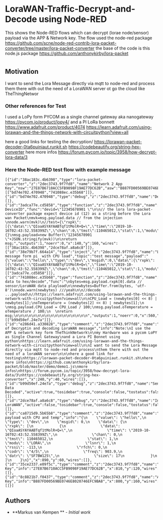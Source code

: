 # LoraWAN-Traffic-Decrypt-and-Decode using Node-RED
This shows the Node-RED flows which can decrypt (lorae node/sensor) payload via the APP &amp; Network key.
The flow used the node-red package 
https://github.com/scne/node-red-contrib-lora-packet-converter/tree/master/lora-packet-converter
the base of the code is this node.js package 
https://github.com/anthonykirby/lora-packet
#
## Motivation
I want to send the Lora Message directly via mqtt to node-red and process
them there with out the need of a LoraWAN server ot go the cloud like TheThingNetwor

### Other references for Test 
I used a LoPy form PYCOM as a single channel gateway aka nanogateway
https://pycom.io/product/lopy4/
and a PI LoRa bonnett
https://www.adafruit.com/product/4074
https://learn.adafruit.com/using-lorawan-and-the-things-network-with-circuitpython?view=all

here a good links for testing the decryption/
https://lorawan-packet-decoder-0ta6puiniaut.runkit.sh
https://codebeautify.org/string-hex-converter
here more infos
https://forum.pycom.io/topic/3958/how-decrypt-lora-data/3


### Here the Node-RED test flow with example message

```
[{"id":"38ac183c.4b6398","type":"lora-packet-converter","z":"2dec3743.9f7fd8","name":"Network 2 App Key","nsw":"27E87B6710ACC5FB9098F19AE77DC62B","asw":"B887FD00569BE0746E8020746EFC9BA8","x":170,"y":240,"wires":[["bd74e702.470948","741088ec.e35b68"]]},{"id":"bd74e702.470948","type":"debug","z":"2dec3743.9f7fd8","name":"Decrypted","active":false,"tosidebar":true,"console":false,"tostatus":false,"complete":"true","targetType":"full","x":230,"y":300,"wires":[]},{"id":"3adca77e.cd5858","type":"function","z":"2dec3743.9f7fd8","name":"Add DeviceID","func":"devid=\"12345678901 \"\n\n// the lora lora-packet-converter package expect device id (12) as a string before the Lora wan Packet\nmvk=msg.payload.data // from the injection \nnode.warn(mvk)\n//test={\"rxpk\":[{\"data\":\"QIoaASYAYAABTqf1tMolR+Q=\",\"time\":\"2019-10-16T02:43:52.558399Z\",\"chan\":0,\"tmst\":110465012,\"stat\":1,\"modu\":\"LORA\",\"lsnr\":1,\"rssi\":-113,\"rfch\":0,\"codr\":\"4/5\",\"freq\":903.9,\"datr\":\"SF7BW125\",\"size\":17}]}\n//msg={}\nmsg.payload=new Buffer(\"12345678901 \"+JSON.stringify(mvk))\n\nreturn msg;","outputs":1,"noerr":0,"x":140,"y":160,"wires":[["38ac183c.4b6398","2dce78af.a8a6c8"]]},{"id":"38e79b7f.664a14","type":"inject","z":"2dec3743.9f7fd8","name":"LoraWAN message form pi  with CPU load","topic":"test message","payload":"{\"value\":\"hello\",\"type\":\"dev\",\"msgid\":0,\"data\":{\"rxpk\":[{\"data\":\"QIoaASYAYAABTqf1tMolR+Q=\",\"time\":\"2019-10-16T02:43:52.558399Z\",\"chan\":0,\"tmst\":110465012,\"stat\":1,\"modu\":\"LORA\",\"lsnr\":1,\"rssi\":-113,\"rfch\":0,\"codr\":\"4/5\",\"freq\":903.9,\"datr\":\"SF7BW125\",\"size\":17}]}}","payloadType":"json","repeat":"","crontab":"","once":false,"onceDelay":0.1,"x":220,"y":100,"wires":[["3adca77e.cd5858"]]},{"id":"741088ec.e35b68","type":"function","z":"2dec3743.9f7fd8","name":"Sensor data to hex/decode","func":"\nbytes=msg.payload.rxpk[0].data // sensor/LoraWAN data playload\n\nnewbytes=Buffer.from(bytes, 'utf-8')\nnode.warn(newbytes) ///yeah\n\n//decode ...payload\n//https://learn.adafruit.com/using-lorawan-and-the-things-network-with-circuitpython?view=all\n\nCPU_Load = (newbytes[0] << 8) | newbytes[1];\noTemperature = (newbytes[2] << 8) | newbytes[1];\n   \nmsg.payload.CPU_Load = CPU_Load / 100;\nmsg.payload.oTemperature = oTemperature / 100;\n  \nreturn msg;\n\n\n\n\n\n\n\n\n\n\n\n\n\n\n\n\n","outputs":1,"noerr":0,"x":560,"y":240,"wires":[["b99d50ef.24e7a"]]},{"id":"e286d41.a330828","type":"comment","z":"2dec3743.9f7fd8","name":"Example of Decryptin and decoding LoraWAN message","info":"Note:\nI use the APP & network key form TheThinkNetwork\n\nmy Hardware was a pycom LoPY as Single Channel Gateway\nand a Lora PI Bonnet using python\nhttps://learn.adafruit.com/using-lorawan-and-the-things-network-with-circuitpython?view=all\n\nI want to send the Lora Message directly via mqtt to node-red and process\nthem there with out the need of a loraWAN server\n\n\nhere a good link for testing\nhttps://lorawan-packet-decoder-0ta6puiniaut.runkit.sh\nhere more infos\nhttps://github.com/anthonykirby/lora-packet/blob/master/demo/demo1.js\nmore infos\nhttps://forum.pycom.io/topic/3958/how-decrypt-lora-data/3\nhttps://codebeautify.org/string-hex-converter","x":240,"y":40,"wires":[]},{"id":"b99d50ef.24e7a","type":"debug","z":"2dec3743.9f7fd8","name":"Sensor Data Decoded","active":true,"tosidebar":true,"console":false,"tostatus":false,"complete":"true","targetType":"full","x":640,"y":300,"wires":[]},{"id":"2dce78af.a8a6c8","type":"debug","z":"2dec3743.9f7fd8","name":"InComing LoraWAN","active":false,"tosidebar":true,"console":false,"tostatus":false,"complete":"true","targetType":"full","x":400,"y":160,"wires":[]},{"id":"ca8715d9.5b65b8","type":"comment","z":"2dec3743.9f7fd8","name":"Example payload with CPU and temp","info":"{\n    \"value\": \"hello\",\n    \"type\": \"dev\",\n    \"msgid\": 0,\n    \"data\": {\n        \"rxpk\": [\n            {\n                \"data\": \"QIoaASYAYAABTqf1tMolR+Q=\",\n                \"time\": \"2019-10-16T02:43:52.558399Z\",\n                \"chan\": 0,\n                \"tmst\": 110465012,\n                \"stat\": 1,\n                \"modu\": \"LORA\",\n                \"lsnr\": 1,\n                \"rssi\": -113,\n                \"rfch\": 0,\n                \"codr\": \"4/5\",\n                \"freq\": 903.9,\n                \"datr\": \"SF7BW125\",\n                \"size\": 17\n            }\n        ]\n    }\n}","x":890,"y":60,"wires":[]},{"id":"35ce2337.e09f5c","type":"comment","z":"2dec3743.9f7fd8","name":"Network Key","info":"27E87B6710ACC5FB9098F19AE77DC62B","x":810,"y":120,"wires":[]},{"id":"8c8821b7.f0437","type":"comment","z":"2dec3743.9f7fd8","name":"App Key","info":"B887FD00569BE0746E8020746EFC9BA8","x":800,"y":160,"wires":[]}]
```


## Authors

* **Markus van Kempen ** - *Initial work* 


